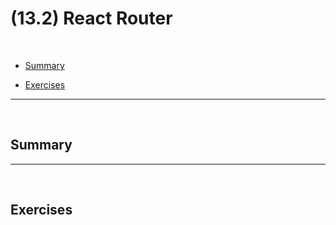 # (13.2) React Router

<br>

- [Summary](#Summary)

- [Exercises](#Exercises)

<hr>
<br>

## Summary

<hr>
<br>

## Exercises
